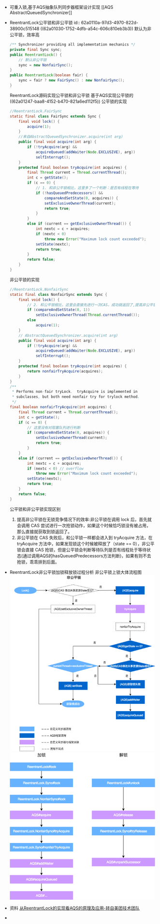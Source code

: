- 可重入锁,基于AQS抽象队列同步器框架设计实现
  [[AQS AbstractQueuedSynchronizer]]
- ReentrantLock公平锁和非公平锁
  id:: 62a0110a-97d3-4970-822d-38900c515148
  ((62a01030-1752-4dfb-a54c-606c810eb3b3)) 
  默认为非公平锁，效率高
  ```java
  /** Synchronizer providing all implementation mechanics */
  private final Sync sync;
  public ReentrantLock() {
      // 默认非公平锁
      sync = new NonfairSync();
  }
  public ReentrantLock(boolean fair) {
      sync = fair ? new FairSync() : new NonfairSync();
  }
  ```
  ReentrantLock源码实现公平锁和非公平锁
  基于AQS实现公平锁的
  ((62a01247-baa8-4152-b470-821a6ed112f5)) 
  公平锁的实现
  ```java
  //ReentrantLock.FairSync
  static final class FairSync extends Sync {
      final void lock() {
          acquire(1);
      }
      //来自AbstractQueuedSynchronizer.acquire(int arg)
      public final void acquire(int arg) {
          if (!tryAcquire(arg) &&
              acquireQueued(addWaiter(Node.EXCLUSIVE), arg))
              selfInterrupt();
      }
      protected final boolean tryAcquire(int acquires) {
          final Thread current = Thread.currentThread();
          int c = getState();
          if (c == 0) {
              // 1. 和非公平锁相比，这里多了一个判断：是否有线程在等待
              if (!hasQueuedPredecessors() &&
                  compareAndSetState(0, acquires)) {
                  setExclusiveOwnerThread(current);
                  return true;
              }
          }
          else if (current == getExclusiveOwnerThread()) {
              int nextc = c + acquires;
              if (nextc < 0)
                  throw new Error("Maximum lock count exceeded");
              setState(nextc);
              return true;
          }
          return false;
      }
  }
  ```
  非公平锁的实现
  ```java
  //ReentrantLock.NonfairSync
  static final class NonfairSync extends Sync {
      final void lock() {
          // 2. 和公平锁相比，这里会直接先进行一次CAS，成功就返回了,提高非公平锁在无锁竞争情况下的效率
          if (compareAndSetState(0, 1))
              setExclusiveOwnerThread(Thread.currentThread());
          else
              acquire(1);
      }
      // AbstractQueuedSynchronizer.acquire(int arg)
      public final void acquire(int arg) {
          if (!tryAcquire(arg) &&
              acquireQueued(addWaiter(Node.EXCLUSIVE), arg))
              selfInterrupt();
      }
      protected final boolean tryAcquire(int acquires) {
          return nonfairTryAcquire(acquires);
      }
  }
  /**
   * Performs non-fair tryLock.  tryAcquire is implemented in
   * subclasses, but both need nonfair try for trylock method.
   */
  final boolean nonfairTryAcquire(int acquires) {
      final Thread current = Thread.currentThread();
      int c = getState();
      if (c == 0) {
          // 这里没有对阻塞队列进行判断
          if (compareAndSetState(0, acquires)) {
              setExclusiveOwnerThread(current);
              return true;
          }
      }
      else if (current == getExclusiveOwnerThread()) {
          int nextc = c + acquires;
          if (nextc < 0) // overflow
              throw new Error("Maximum lock count exceeded");
          setState(nextc);
          return true;
      }
      return false;
  }
  ```
  
  
  公平锁和非公平锁实现区别
  1. 提高非公平锁在无锁竞争情况下的效率:非公平锁在调用 lock 后，首先就会调用 CAS 尝试进行一次抢锁动作，如果这个时候恰巧锁没有被占用，那么直接就获取到锁返回了。
  2. 非公平锁在 CAS 失败后，和公平锁一样都会进入到 tryAcquire 方法，在 tryAcquire 方法中，如果发现锁这个时候被释放了（state == 0），非公平锁会直接 CAS 抢锁，但是公平锁会判断等待队列是否有线程处于等待状态(通过调用AQS的hasQueuedPredecessors方法判断)，如果有则不去抢锁，乖乖排到后面。
- ReentrantLock非公平锁加锁释放锁过程分析
  非公平锁上锁大体流程图
  ![非公平锁上锁流程.png](../assets/image_1654762460693_0.png)
  ![非公平锁加锁和解锁.png](../assets/image_1654762761409_0.png)
- 资料
  [从ReentrantLock的实现看AQS的原理及应用-转自美团技术团队](https://javaguide.cn/java/concurrent/reentrantlock.html#%E5%89%8D%E8%A8%80)
-